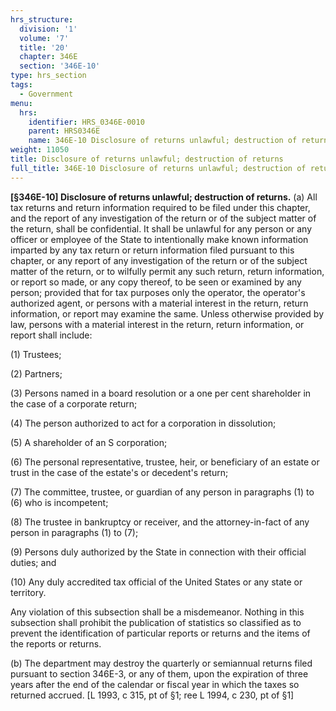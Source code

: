 ```yaml
---
hrs_structure:
  division: '1'
  volume: '7'
  title: '20'
  chapter: 346E
  section: '346E-10'
type: hrs_section
tags:
  - Government
menu:
  hrs:
    identifier: HRS_0346E-0010
    parent: HRS0346E
    name: 346E-10 Disclosure of returns unlawful; destruction of returns
weight: 11050
title: Disclosure of returns unlawful; destruction of returns
full_title: 346E-10 Disclosure of returns unlawful; destruction of returns
---
```

**[§346E-10] Disclosure of returns unlawful; destruction of returns.** (a) All tax returns and return information required to be filed under this chapter, and the report of any investigation of the return or of the subject matter of the return, shall be confidential. It shall be unlawful for any person or any officer or employee of the State to intentionally make known information imparted by any tax return or return information filed pursuant to this chapter, or any report of any investigation of the return or of the subject matter of the return, or to wilfully permit any such return, return information, or report so made, or any copy thereof, to be seen or examined by any person; provided that for tax purposes only the operator, the operator's authorized agent, or persons with a material interest in the return, return information, or report may examine the same. Unless otherwise provided by law, persons with a material interest in the return, return information, or report shall include:

(1) Trustees;

(2) Partners;

(3) Persons named in a board resolution or a one per cent shareholder in the case of a corporate return;

(4) The person authorized to act for a corporation in dissolution;

(5) A shareholder of an S corporation;

(6) The personal representative, trustee, heir, or beneficiary of an estate or trust in the case of the estate's or decedent's return;

(7) The committee, trustee, or guardian of any person in paragraphs (1) to (6) who is incompetent;

(8) The trustee in bankruptcy or receiver, and the attorney-in-fact of any person in paragraphs (1) to (7);

(9) Persons duly authorized by the State in connection with their official duties; and

(10) Any duly accredited tax official of the United States or any state or territory.

Any violation of this subsection shall be a misdemeanor. Nothing in this subsection shall prohibit the publication of statistics so classified as to prevent the identification of particular reports or returns and the items of the reports or returns.

(b) The department may destroy the quarterly or semiannual returns filed pursuant to section 346E-3, or any of them, upon the expiration of three years after the end of the calendar or fiscal year in which the taxes so returned accrued. [L 1993, c 315, pt of §1; ree L 1994, c 230, pt of §1]